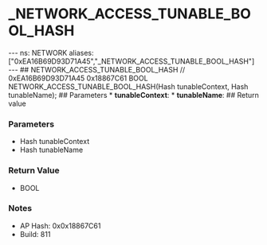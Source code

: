 # _NETWORK_ACCESS_TUNABLE_BOOL_HASH

--- ns: NETWORK aliases: ["0xEA16B69D93D71A45","_NETWORK_ACCESS_TUNABLE_BOOL_HASH"] --- ## NETWORK_ACCESS_TUNABLE_BOOL_HASH  // 0xEA16B69D93D71A45 0x18867C61 BOOL NETWORK_ACCESS_TUNABLE_BOOL_HASH(Hash tunableContext, Hash tunableName);   ## Parameters * **tunableContext**: * **tunableName**:  ## Return value

### Parameters
* Hash tunableContext
* Hash tunableName

### Return Value
* BOOL

### Notes
* AP Hash: 0x0x18867C61
* Build: 811

